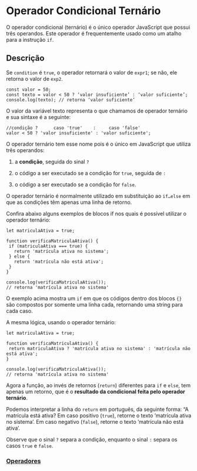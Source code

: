 # Operador Condicional Ternário

O operador condicional (ternário) é o único operador JavaScript que possui três operandos. Este operador é frequentemente usado como um atalho para a instrução `if`.

## Descrição

Se `condition` é `true`, o operador retornará o valor de `expr1`; se não, ele retorna o valor de `exp2`.

```
const valor = 50;
const texto = valor < 50 ? ‘valor insuficiente’ : ‘valor suficiente’;
console.log(texto); // retorna ‘valor suficiente’
```

O valor da variável texto representa o que chamamos de operador ternário e sua sintaxe é a seguinte:


```
//condição ?      caso 'true'    :     caso 'false'
valor < 50 ? 'valor insuficiente' : 'valor suficiente';
```

O operador ternário tem esse nome pois é o único em JavaScript que utiliza três operandos:

1. a **condição**, seguida do sinal `?`

2. o código a ser executado se a condição for `true`, seguida de `:`

3. o código a ser executado se a condição for `false`.

O operador ternário é normalmente utilizado em substituição ao `if…else` em que as condições têm apenas uma linha de retorno.

Confira abaixo alguns exemplos de blocos if nos quais é possível utilizar o operador ternário:

```
let matriculaAtiva = true;

function verificaMatriculaAtiva() {
 if (matriculaAtiva === true) {
   return 'matrícula ativa no sistema';
 } else {
   return 'matrícula não está ativa';
 }
}

console.log(verificaMatriculaAtiva());
// retorna 'matrícula ativa no sistema'
```

O exemplo acima mostra um `if` em que os códigos dentro dos blocos `{}` são compostos por somente uma linha cada, retornando uma string para cada caso.

A mesma lógica, usando o operador ternário:

```
let matriculaAtiva = true;

function verificaMatriculaAtiva() {
 return matriculaAtiva ? 'matrícula ativa no sistema' : 'matrícula não está ativa';
}

console.log(verificaMatriculaAtiva());
// retorna 'matrícula ativa no sistema'
```

Agora a função, ao invés de retornos (`return`) diferentes para `if` e `else`, tem apenas um retorno, que é o **resultado da condicional feita pelo operador ternário**.

Podemos interpretar a linha do `return` em português, da seguinte forma: “A matrícula está ativa? Em caso positivo (`true`), retorne o texto ’matrícula ativa no sistema’. Em caso negativo (`false`), retorne o texto ’matrícula não está ativa’.

Observe que o sinal `?` separa a condição, enquanto o sinal `:` separa os casos `true` e `false`.

### [Operadores](../operadores/operadores.md)


